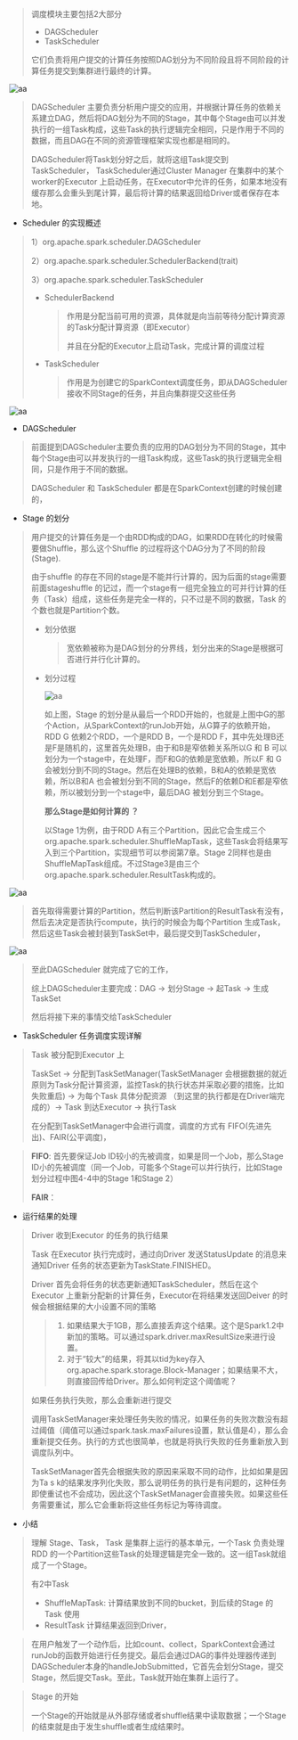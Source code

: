 > 调度模块主要包括2大部分
>
> * DAGScheduler
> * TaskScheduler
>
> 它们负责将用户提交的计算任务按照DAG划分为不同阶段且将不同阶段的计算任务提交到集群进行最终的计算。

![aa](./pic/scheduler1.png)

> DAGScheduler 主要负责分析用户提交的应用，并根据计算任务的依赖关系建立DAG，然后将DAG划分为不同的Stage，其中每个Stage由可以并发执行的一组Task构成，这些Task的执行逻辑完全相同，只是作用于不同的数据，而且DAG在不同的资源管理框架实现也都是相同的。
>
> DAGScheduler将Task划分好之后，就将这组Task提交到 TaskScheduler， TaskScheduler通过Cluster Manager 在集群中的某个worker的Executor 上启动任务，在Executor中允许的任务，如果本地没有缓存那么会重头到尾计算，最后将计算的结果返回给Driver或者保存在本地。

* Scheduler 的实现概述

> 1）org.apache.spark.scheduler.DAGScheduler
>
> 2）org.apache.spark.scheduler.SchedulerBackend(trait)
>
> 3）org.apache.spark.scheduler.TaskScheduler
>
> * SchedulerBackend
>
>   > 作用是分配当前可用的资源，具体就是向当前等待分配计算资源的Task分配计算资源（即Executor）
>   >
>   > 并且在分配的Executor上启动Task，完成计算的调度过程
>
> * TaskScheduler
>
>   > 作用是为创建它的SparkContext调度任务，即从DAGScheduler接收不同Stage的任务，并且向集群提交这些任务

![aa](./pic/scheduler2.png)

* DAGScheduler

> 前面提到DAGScheduler主要负责的应用的DAG划分为不同的Stage，其中每个Stage由可以并发执行的一组Task构成，这些Task的执行逻辑完全相同，只是作用于不同的数据。
>
> DAGScheduler 和 TaskScheduler 都是在SparkContext创建的时候创建的，

* Stage 的划分

> 用户提交的计算任务是一个由RDD构成的DAG，如果RDD在转化的时候需要做Shuffle，那么这个Shuffle 的过程将这个DAG分为了不同的阶段(Stage).
>
> 由于shuffle 的存在不同的stage是不能并行计算的，因为后面的stage需要前面stageshuffle 的记过，而一个stage有一组完全独立的可并行计算的任务（Task）组成，这些任务是完全一样的，只不过是不同的数据，Task 的个数也就是Partition个数。
>
> * 划分依据
>
>   > 宽依赖被称为是DAG划分的分界线，划分出来的Stage是根据可否进行并行化计算的。
>
> * 划分过程
>
>   ![aa](./pic/rddHuaF.png)
>
>   如上图，Stage 的划分是从最后一个RDD开始的，也就是上图中G的那个Action，从SparkContext的runJob开始，从G算子的依赖开始，RDD G 依赖2个RDD，一个是RDD B，一个是RDD F，其中先处理B还是F是随机的，这里首先处理B，由于和B是窄依赖关系所以G 和 B 可以划分为一个stage中，在处理F，而F和G的依赖是宽依赖，所以F 和 G 会被划分到不同的Stage。然后在处理B的依赖，B和A的依赖是宽依赖，所以B和A 也会被划分到不同的Stage，然后F的依赖D和E都是窄依赖，所以被划分到一个stage中，最后DAG 被划分到三个Stage。
>
>   **那么Stage是如何计算的 ？**
>
>   以Stage 1为例，由于RDD A有三个Partition，因此它会生成三个org.apache.spark.scheduler.ShuffleMapTask，这些Task会将结果写入到三个Partition，实现细节可以参阅第7章。Stage 2同样也是由ShuffleMapTask组成。不过Stage3是由三个org.apache.spark.scheduler.ResultTask构成的。

![aa](./pic/stageRun.png)

> 首先取得需要计算的Partition，然后判断该Partition的ResultTask有没有，然后去决定是否执行compute，执行的时候会为每个Partition 生成Task，然后这些Task会被封装到TaskSet中，最后提交到TaskScheduler，

![aa](./pic/stageRun2.png)

> 至此DAGScheduler 就完成了它的工作，
>
> 综上DAGScheduler主要完成：DAG -> 划分Stage -> 起Task -> 生成TaskSet
>
> 然后将接下来的事情交给TaskScheduler

* TaskScheduler 任务调度实现详解

> Task 被分配到Executor 上
>
> TaskSet -> 分配到TaskSetManager(TaskSetManager 会根据数据的就近原则为Task分配计算资源，监控Task的执行状态并采取必要的措施，比如失败重启) -> 为每个Task 具体分配资源 （到这里的执行都是在Driver端完成的）-> Task 到达Executor -> 执行Task
>
> 在分配到TaskSetManager中会进行调度，调度的方式有 FIFO(先进先出)、FAIR(公平调度)，

> **FIFO**: 首先要保证Job ID较小的先被调度，如果是同一个Job，那么Stage ID小的先被调度（同一个Job，可能多个Stage可以并行执行，比如Stage划分过程中图4-4中的Stage 1和Stage 2）
>
> **FAIR**： 

* 运行结果的处理

> Driver 收到Executor 的任务的执行结果
>
> Task 在Executor 执行完成时，通过向Driver 发送StatusUpdate 的消息来通知Driver 任务的状态更新为TaskState.FINISHED。
>
> Driver 首先会将任务的状态更新通知TaskScheduler，然后在这个Executor 上重新分配新的计算任务，Executor在将结果发送回Deiver 的时候会根据结果的大小设置不同的策略
>
> > 1. 如果结果大于1GB，那么直接丢弃这个结果。这个是Spark1.2中新加的策略。可以通过spark.driver.maxResultSize来进行设置。
> > 2. 对于“较大”的结果，将其以tid为key存入org.apache.spark.storage.Block-Manager；如果结果不大，则直接回传给Driver。那么如何判定这个阈值呢？
>
> 如果任务执行失败，那么会重新进行提交
>
> 调用TaskSetManager来处理任务失败的情况，如果任务的失败次数没有超过阈值（阈值可以通过spark.task.maxFailures设置，默认值是4），那么会重新提交任务。执行的方式也很简单，也就是将执行失败的任务重新放入到调度队列中。
>
> TaskSetManager首先会根据失败的原因来采取不同的动作，比如如果是因为Ta s k的结果发序列化失败，那么说明任务的执行是有问题的，这种任务即使重试也不会成功，因此这个TaskSetManager会直接失败。如果这些任务需要重试，那么它会重新将这些任务标记为等待调度。

* 小结

> 理解 Stage、Task， Task 是集群上运行的基本单元，一个Task 负责处理RDD 的一个Partition这些Task的处理逻辑是完全一致的。这一组Task就组成了一个Stage。
>
> 有2中Task
>
> * ShuffleMapTask: 计算结果放到不同的bucket，到后续的Stage 的Task 使用
> * ResultTask 计算结果返回到Driver，

> 在用户触发了一个动作后，比如count、collect，SparkContext会通过runJob的函数开始进行任务提交。最后会通过DAG的事件处理器传递到DAGScheduler本身的handleJobSubmitted，它首先会划分Stage，提交Stage，然后提交Task。至此，Task就开始在集群上运行了。

> Stage 的开始
>
> 一个Stage的开始就是从外部存储或者shuffle结果中读取数据；一个Stage的结束就是由于发生shuffle或者生成结果时。

